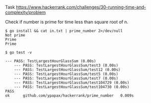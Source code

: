 Task https://www.hackerrank.com/challenges/30-running-time-and-complexity/problem

Check if number is prime for time less than square root of n.

```
$ go install && cat in.txt | prime_number 2>/dev/null
Not prime
Prime
Prime
```

```
$ go test -v

--- PASS: TestLargestHourGlassSum (0.00s)
    --- PASS: TestLargestHourGlassSum/test3 (0.00s)
    --- PASS: TestLargestHourGlassSum/test12 (0.00s)
    --- PASS: TestLargestHourGlassSum/test5 (0.00s)
    --- PASS: TestLargestHourGlassSum/test7 (0.00s)
    --- PASS: TestLargestHourGlassSum/test104729 (0.00s)
    --- PASS: TestLargestHourGlassSum/test104730 (0.00s)
PASS
ok  	github.com/ypapax/hackerrank/prime_number	0.009s
```
